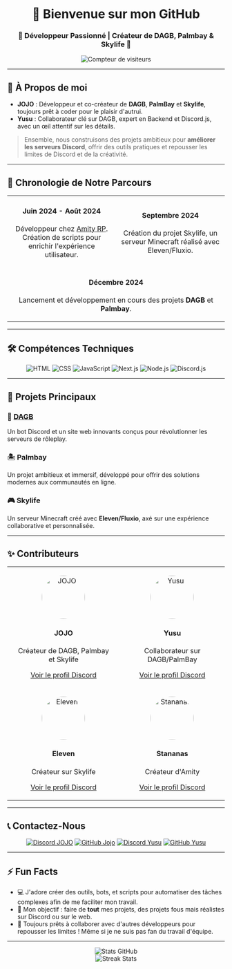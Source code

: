 <h1 align="center">👋 Bienvenue sur mon GitHub</h1>
<h3 align="center">🚀 Développeur Passionné | Créateur de DAGB, Palmbay & Skylife 🚀</h3>

<p align="center">
  <img src="https://komarev.com/ghpvc/?username=Jojo150415&label=Visiteurs&color=brightgreen&style=flat" alt="Compteur de visiteurs">
</p>

---

## 🌟 À Propos de moi  

- **JOJO** : Développeur et co-créateur de **DAGB**, **PalmBay** et **Skylife**, toujours prêt à coder pour le plaisir d'autrui.  
- **Yusu** : Collaborateur clé sur DAGB, expert en Backend et Discord.js, avec un œil attentif sur les détails.  

> Ensemble, nous construisons des projets ambitieux pour **améliorer les serveurs Discord**, offrir des outils pratiques et repousser les limites de Discord et de la créativité.

---

## 📜 Chronologie de Notre Parcours  

<table align="center">
  <tr>
    <td align="center" width="50%">
      <h4>Juin 2024 - Août 2024</h4>
      <p>Développeur chez <a href="https://amityfr.fr" target="_blank">Amity RP</a>. Création de scripts pour enrichir l'expérience utilisateur.</p>
    </td>
    <td align="center" width="50%">
      <h4>Septembre 2024</h4>
      <p>Création du projet Skylife, un serveur Minecraft réalisé avec Eleven/Fluxio.</p>
    </td>
  </tr>
  <tr>
    <td align="center" colspan="2">
      <h4>Décembre 2024</h4>
      <p>Lancement et développement en cours des projets <b>DAGB</b> et <b>Palmbay</b>.</p>
    </td>
  </tr>
</table>

---

## 🛠️ Compétences Techniques  

<p align="center">
  <img src="https://img.shields.io/badge/HTML5-%23E34F26.svg?style=for-the-badge&logo=html5&logoColor=white" alt="HTML">
  <img src="https://img.shields.io/badge/CSS3-%231572B6.svg?style=for-the-badge&logo=css3&logoColor=white" alt="CSS">
  <img src="https://img.shields.io/badge/JavaScript-%23F7DF1E.svg?style=for-the-badge&logo=javascript&logoColor=black" alt="JavaScript">
  <img src="https://img.shields.io/badge/Next.js-%23000000.svg?style=for-the-badge&logo=next.js&logoColor=white" alt="Next.js">
  <img src="https://img.shields.io/badge/Node.js-%2343853D.svg?style=for-the-badge&logo=node.js&logoColor=white" alt="Node.js">
  <img src="https://img.shields.io/badge/Discord.js-%232C2F33.svg?style=for-the-badge&logo=discord&logoColor=blue" alt="Discord.js">
</p>

---

## 🚀 Projets Principaux  

### 🌌 [DAGB](https://dagb-roleplay.xyz)  
Un bot Discord et un site web innovants conçus pour révolutionner les serveurs de rôleplay.

### 🏝️ Palmbay  
Un projet ambitieux et immersif, développé pour offrir des solutions modernes aux communautés en ligne.

### 🎮 Skylife  
Un serveur Minecraft créé avec **Eleven/Fluxio**, axé sur une expérience collaborative et personnalisée.

---

## ✨ Contributeurs  

<table align="center">
  <tr>
    <td align="center" style="padding: 20px;">
      <img src="https://avatars.githubusercontent.com/u/170463420?v=4" alt="JOJO" style="border-radius: 50%; width: 100px; height: 100px;">
      <h4>JOJO</h4>
      <p>Créateur de DAGB, Palmbay et Skylife</p>
      <a href="https://discord.com/users/731963832418828309" target="_blank">Voir le profil Discord</a>
    </td>
    <td align="center" style="padding: 20px;">
      <img src="https://avatars.githubusercontent.com/u/141464219?v=4" alt="Yusu" style="border-radius: 50%; width: 100px; height: 100px;">
      <h4>Yusu</h4>
      <p>Collaborateur sur DAGB/PalmBay</p>
      <a href="https://discord.com/users/900527489695236107" target="_blank">Voir le profil Discord</a>
    </td>
  </tr>
  <tr>
    <td align="center" style="padding: 20px;">
      <img src="https://avatars.githubusercontent.com/u/173943930?v=4" alt="Eleven" style="border-radius: 50%; width: 100px; height: 100px;">
      <h4>Eleven</h4>
      <p>Créateur sur Skylife</p>
      <a href="https://discord.com/users/572498962188206091" target="_blank">Voir le profil Discord</a>
    </td>
    <td align="center" style="padding: 20px;">
      <img src="https://amityfr.fr/amity_logo.png" alt="Stananas" style="border-radius: 50%; width: 100px; height: 100px;">
      <h4>Stananas</h4>
      <p>Créateur d'Amity</p>
      <a href="https://discord.com/users/731614325558739014" target="_blank">Voir le profil Discord</a>
    </td>
  </tr>
</table>

---

## 📞 Contactez-Nous  

<p align="center">
  <a href="https://discord.com/users/731963832418828309"><img src="https://img.shields.io/badge/Discord%20JOJO-7289DA.svg?style=for-the-badge&logo=discord&logoColor=white" alt="Discord JOJO"></a>
  <a href="https://github.com/Jojo150415"><img src="https://img.shields.io/badge/GitHub%20Jojo-181717.svg?style=for-the-badge&logo=github&logoColor=white" alt="GitHub Jojo"></a>
  <a href="https://discord.com/users/900527489695236107"><img src="https://img.shields.io/badge/Discord%20Yusu-7289DA.svg?style=for-the-badge&logo=discord&logoColor=white" alt="Discord Yusu"></a>
  <a href="https://github.com/YusuDiscord"><img src="https://img.shields.io/badge/GitHub%20Yusu-181717.svg?style=for-the-badge&logo=github&logoColor=white" alt="GitHub Yusu"></a>
</p>

---

## ⚡ Fun Facts  

- 💻 J'adore créer des outils, bots, et scripts pour automatiser des tâches complexes afin de me faciliter mon travail.  
- 🎯 Mon objectif : faire de **tout** mes projets, des projets fous mais réalistes sur Discord ou sur le web.  
- 🚀 Toujours prêts à collaborer avec d'autres développeurs pour repousser les limites ! Même si je ne suis pas fan du travail d'équipe.

---

<p align="center">
  <img src="https://github-readme-stats.vercel.app/api?username=Jojo150415&show_icons=true&theme=radical" alt="Stats GitHub">
  <br>
  <img src="https://github-readme-streak-stats.herokuapp.com/?user=Jojo150415&theme=radical" alt="Streak Stats">
</p>
